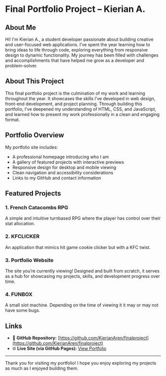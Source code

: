 # Final Portfolio Project – Kierian A.

## About Me
Hi! I'm Kierian A., a student developer passionate about building creative and user-focused web applications. I’ve spent the year learning how to bring ideas to life through code, exploring everything from responsive design to dynamic functionality. My journey has been filled with challenges and accomplishments that have helped me grow as a developer and problem-solver.

## About This Project
This final portfolio project is the culmination of my work and learning throughout the year. It showcases the skills I’ve developed in web design, front-end development, and project planning. Through building this portfolio, I’ve deepened my understanding of HTML, CSS, and JavaScript, and learned how to present my work professionally in a clean and engaging format.

## Portfolio Overview
My portfolio site includes:
- A professional homepage introducing who I am
- A gallery of featured projects with interactive previews
- Responsive design for desktop and mobile viewing
- Clean navigation and accessibility considerations
- Links to my GitHub and contact information

## Featured Projects

### 1. **French Catacombs RPG**
A simple and intuitive turnbased RPG where the player has control over their stat allocation.

### 2. **KFCLICKER**
An application that mimics hit game cookie clicker but with a KFC twist.

### 3. **Portfolio Website**
The site you’re currently viewing! Designed and built from scratch, it serves as a hub for showcasing my projects, skills, and development progress over time.

### 4. **FUNBOX**
A small slot machine. Depending on the time of viewing it it may or may not have some bugs.

## Links
- 🔗 **GitHub Repository:** [https://github.com/KierianAren/finalproject](https://github.com/KierianAren/finalproject)
- 🌐 **Live Site (via GitHub Pages):** [View Portfolio]([https://github.com/KierianAren/finalproject/blob/main/index.html](https://kierianaren.github.io/finalproject/))

---

Thank you for visiting my portfolio! I hope you enjoy exploring my projects as much as I enjoyed building them.

